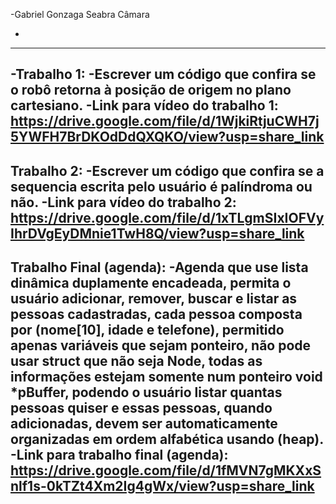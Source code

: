 -Gabriel Gonzaga Seabra Câmara

-
-------------
-Trabalho 1:
-Escrever um código que confira se o robô retorna à posição de origem no plano cartesiano.
-Link para vídeo do trabalho 1: https://drive.google.com/file/d/1WjkiRtjuCWH7j5YWFH7BrDKOdDdQXQKO/view?usp=share_link
-------------
Trabalho 2:
-Escrever um código que confira se a sequencia escrita pelo usuário é palíndroma ou não.
-Link para vídeo do trabalho 2: https://drive.google.com/file/d/1xTLgmSIxIOFVyIhrDVgEyDMnie1TwH8Q/view?usp=share_link
-------------
Trabalho Final (agenda):
-Agenda que use lista dinâmica duplamente encadeada, permita o usuário adicionar, remover, buscar e listar as pessoas cadastradas, cada pessoa composta por (nome[10], idade e telefone), permitido apenas variáveis que sejam ponteiro, não pode usar struct que não seja Node, todas as informações estejam somente num ponteiro void *pBuffer, podendo o usuário listar quantas pessoas quiser e essas pessoas, quando adicionadas, devem ser automaticamente organizadas em ordem alfabética usando (heap).
-Link para trabalho final (agenda): https://drive.google.com/file/d/1fMVN7gMKXxSnlf1s-0kTZt4Xm2Ig4gWx/view?usp=share_link
-----------

